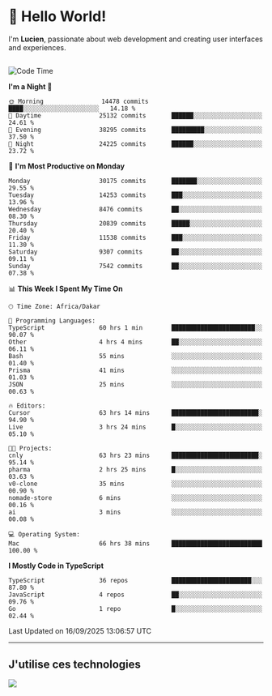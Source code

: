 # 👋 Hello World!

I'm **Lucien**, passionate about web development and creating user interfaces and experiences.

##

<!--START_SECTION:waka-->
![Code Time](http://img.shields.io/badge/Code%20Time-3%2C755%20hrs%2059%20mins-blue)

**I'm a Night 🦉** 

```text
🌞 Morning                14478 commits       ████░░░░░░░░░░░░░░░░░░░░░   14.18 % 
🌆 Daytime                25132 commits       ██████░░░░░░░░░░░░░░░░░░░   24.61 % 
🌃 Evening                38295 commits       █████████░░░░░░░░░░░░░░░░   37.50 % 
🌙 Night                  24225 commits       ██████░░░░░░░░░░░░░░░░░░░   23.72 % 
```
📅 **I'm Most Productive on Monday** 

```text
Monday                   30175 commits       ███████░░░░░░░░░░░░░░░░░░   29.55 % 
Tuesday                  14253 commits       ███░░░░░░░░░░░░░░░░░░░░░░   13.96 % 
Wednesday                8476 commits        ██░░░░░░░░░░░░░░░░░░░░░░░   08.30 % 
Thursday                 20839 commits       █████░░░░░░░░░░░░░░░░░░░░   20.40 % 
Friday                   11538 commits       ███░░░░░░░░░░░░░░░░░░░░░░   11.30 % 
Saturday                 9307 commits        ██░░░░░░░░░░░░░░░░░░░░░░░   09.11 % 
Sunday                   7542 commits        ██░░░░░░░░░░░░░░░░░░░░░░░   07.38 % 
```


📊 **This Week I Spent My Time On** 

```text
🕑︎ Time Zone: Africa/Dakar

💬 Programming Languages: 
TypeScript               60 hrs 1 min        ███████████████████████░░   90.07 % 
Other                    4 hrs 4 mins        ██░░░░░░░░░░░░░░░░░░░░░░░   06.11 % 
Bash                     55 mins             ░░░░░░░░░░░░░░░░░░░░░░░░░   01.40 % 
Prisma                   41 mins             ░░░░░░░░░░░░░░░░░░░░░░░░░   01.03 % 
JSON                     25 mins             ░░░░░░░░░░░░░░░░░░░░░░░░░   00.63 % 

🔥 Editors: 
Cursor                   63 hrs 14 mins      ████████████████████████░   94.90 % 
Live                     3 hrs 24 mins       █░░░░░░░░░░░░░░░░░░░░░░░░   05.10 % 

🐱‍💻 Projects: 
cnly                     63 hrs 23 mins      ████████████████████████░   95.14 % 
pharma                   2 hrs 25 mins       █░░░░░░░░░░░░░░░░░░░░░░░░   03.63 % 
v0-clone                 35 mins             ░░░░░░░░░░░░░░░░░░░░░░░░░   00.90 % 
nomade-store             6 mins              ░░░░░░░░░░░░░░░░░░░░░░░░░   00.16 % 
ai                       3 mins              ░░░░░░░░░░░░░░░░░░░░░░░░░   00.08 % 

💻 Operating System: 
Mac                      66 hrs 38 mins      █████████████████████████   100.00 % 
```

**I Mostly Code in TypeScript** 

```text
TypeScript               36 repos            ██████████████████████░░░   87.80 % 
JavaScript               4 repos             ██░░░░░░░░░░░░░░░░░░░░░░░   09.76 % 
Go                       1 repo              █░░░░░░░░░░░░░░░░░░░░░░░░   02.44 % 
```




 Last Updated on 16/09/2025 13:06:57 UTC
<!--END_SECTION:waka-->
---

## J'utilise ces technologies

<p align="left">
  <a href="https://skillicons.dev">
    <img src="https://skillicons.dev/icons?i=ts,js,go,ruby,css,scss,tailwind,react,vite,nextjs,docker,figma,ableton" />
  </a>
</p>

